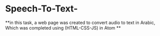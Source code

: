 # Speech-To-Text-
**in this task, a web page was created to convert audio to text in Arabic, Which was completed using (HTML-CSS-JS) in Atom  **
